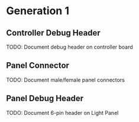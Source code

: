 # Generation 1

## Controller Debug Header
TODO: Document debug header on controller board

## Panel Connector
TODO: Document male/female panel connectors

## Panel Debug Header
TODO: Document 6-pin header on Light Panel
